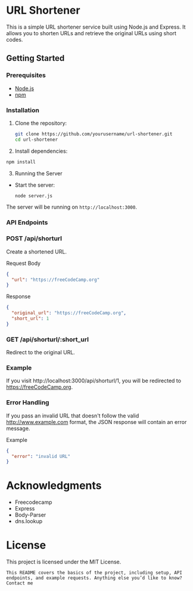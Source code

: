 # URL Shortener

This is a simple URL shortener service built using Node.js and Express. It allows you to shorten URLs and retrieve the original URLs using short codes.

## Getting Started

### Prerequisites

- [Node.js](https://nodejs.org/)
- [npm](https://www.npmjs.com/)

### Installation

1. Clone the repository:
   ```sh
   git clone https://github.com/yourusername/url-shortener.git
   cd url-shortener
   ```
  

2. Install dependencies:
```sh
npm install
```

3. Running the Server
- Start the server:
  ```sh
  node server.js
  ```
The server will be running on `http://localhost:3000`.
### API Endpoints
### POST /api/shorturl
Create a shortened URL.

Request Body
```json
{
  "url": "https://freeCodeCamp.org"
}
```
Response
```json
{
  "original_url": "https://freeCodeCamp.org",
  "short_url": 1
}
```
### GET /api/shorturl/:short_url
Redirect to the original URL.

### Example
If you visit http://localhost:3000/api/shorturl/1, you will be redirected to https://freeCodeCamp.org.

### Error Handling
If you pass an invalid URL that doesn't follow the valid http://www.example.com format, the JSON response will contain an error message.

Example
```json
{
  "error": "invalid URL"
}
```

# Acknowledgments
- Freecodecamp
- Express
- Body-Parser
- dns.lookup

# License
This project is licensed under the MIT License.
```
This README covers the basics of the project, including setup, API endpoints, and example requests. Anything else you’d like to know? Contact me
```
